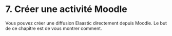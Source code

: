 # 7. Créer une activité Moodle

Vous pouvez créer une diffusion Elaastic directement depuis Moodle. Le but de ce chapitre est de vous montrer comment.